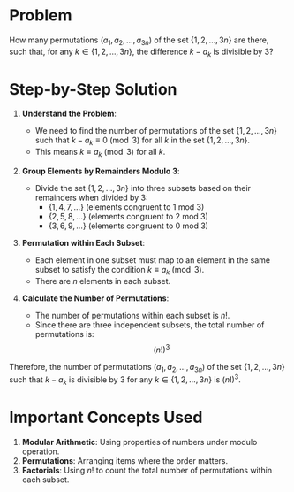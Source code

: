 # Problem
How many permutations $(a_1, a_2, \ldots, a_{3n})$ of the set $\{1, 2, \ldots, 3n\}$ are there, such that, for any $k \in \{1, 2, \ldots, 3n\}$, the difference $k - a_k$ is divisible by 3?

# Step-by-Step Solution

1. **Understand the Problem**:
    - We need to find the number of permutations of the set $\{1, 2, \ldots, 3n\}$ such that $k - a_k \equiv 0 \pmod{3}$ for all $k$ in the set $\{1, 2, \ldots, 3n\}$.
    - This means $k \equiv a_k \pmod{3}$ for all $k$.

2. **Group Elements by Remainders Modulo 3**:
    - Divide the set $\{1, 2, \ldots, 3n\}$ into three subsets based on their remainders when divided by 3:
      - $\{1, 4, 7, \ldots\}$ (elements congruent to 1 mod 3)
      - $\{2, 5, 8, \ldots\}$ (elements congruent to 2 mod 3)
      - $\{3, 6, 9, \ldots\}$ (elements congruent to 0 mod 3)

3. **Permutation within Each Subset**:
    - Each element in one subset must map to an element in the same subset to satisfy the condition $k \equiv a_k \pmod{3}$.
    - There are $n$ elements in each subset.

4. **Calculate the Number of Permutations**:
    - The number of permutations within each subset is $n!$.
    - Since there are three independent subsets, the total number of permutations is:
    $$
    (n!)^3
    $$

Therefore, the number of permutations $(a_1, a_2, \ldots, a_{3n})$ of the set $\{1, 2, \ldots, 3n\}$ such that $k - a_k$ is divisible by 3 for any $k \in \{1, 2, \ldots, 3n\}$ is $(n!)^3$.

# Important Concepts Used
1. **Modular Arithmetic**: Using properties of numbers under modulo operation.
2. **Permutations**: Arranging items where the order matters.
3. **Factorials**: Using $n!$ to count the total number of permutations within each subset.
